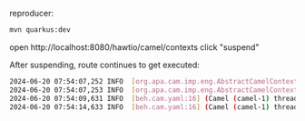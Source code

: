 reproducer:

```bash
mvn quarkus:dev
```

open http://localhost:8080/hawtio/camel/contexts
click "suspend"


After suspending, route continues to get executed:

```bash
2024-06-20 07:54:07,252 INFO  [org.apa.cam.imp.eng.AbstractCamelContext] (executor-thread-3) Apache Camel 4.5.0 (behaim-its-kaoto) is suspending
2024-06-20 07:54:07,253 INFO  [org.apa.cam.imp.eng.AbstractCamelContext] (executor-thread-3) Apache Camel 4.5.0 (behaim-its-kaoto) is suspended in 0ms
2024-06-20 07:54:09,631 INFO  [beh.cam.yaml:16] (Camel (camel-1) thread #1 - timer://yaml) Hello Camel from anton-to-behaim-its
2024-06-20 07:54:14,633 INFO  [beh.cam.yaml:16] (Camel (camel-1) thread #1 - timer://yaml) Hello Camel from anton-to-behaim-its
```